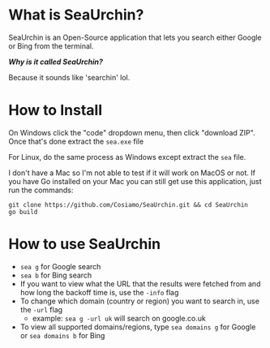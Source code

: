 # What is SeaUrchin?
SeaUrchin is an Open-Source application that lets you search either Google or Bing from the terminal.

***Why is it called SeaUrchin?***

Because it sounds like 'searchin' lol.

# How to Install
On Windows click the "code" dropdown menu, then click "download ZIP". Once that's done extract the `sea.exe` file

For Linux, do the same process as Windows except extract the `sea` file.

I don't have a Mac so I'm not able to test if it will work on MacOS or not. If you have Go installed on your Mac you can still get use this application, just run the commands:
```
git clone https://github.com/Cosiamo/SeaUrchin.git && cd SeaUrchin
go build
```

# How to use SeaUrchin
- `sea g` for Google search
- `sea b` for Bing search
- If you want to view what the URL that the results were fetched from and how long the backoff time is, use the `-info` flag
- To change which domain (country or region) you want to search in, use the `-url` flag
    - example: `sea g -url uk` will search on google.co.uk
- To view all supported domains/regions, type `sea domains g` for Google or `sea domains b` for Bing
